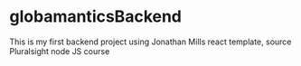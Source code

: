 # globamanticsBackend
This is my first backend project using Jonathan Mills react template, source Pluralsight node JS course

